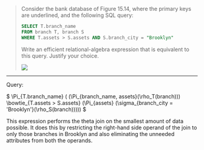 > Consider the bank database of Figure 15.14, where the primary keys are underlined, and the 
> following SQL query: 
> 
> ```sql 
> SELECT T.branch_name
> FROM branch T, branch S
> WHERE T.assets > S.assets AND S.branch_city = "Brooklyn"
> ```
> Write an efficient relational-algebra expression that is equivalent to this query. 
> Justify your choice. 
> 
> <img src="../figure15.14.png">

--------------------------------
Query: 

$  \Pi_{T.branch\_name} ( (\Pi_{branch\_name, assets}(\rho_T(branch))) \bowtie_{T.assets > S.assets}  (\Pi_{assets} (\sigma_{branch\_city = 'Brooklyn'}(\rho_S(branch))))) $

This expression performs the theta join on the smallest amount of data possible. It does 
this by restricting the right-hand side operand of the join to only those branches in Brooklyn
and also eliminating the unneeded attributes from both the operands. 